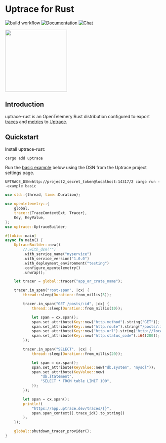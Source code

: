 # Uptrace for Rust

![build workflow](https://github.com/uptrace/uptrace-rust/actions/workflows/build.yml/badge.svg)
[![Documentation](https://img.shields.io/badge/uptrace-documentation-informational)](https://uptrace.dev/get/opentelemetry-rust.html)
[![Chat](https://img.shields.io/badge/-telegram-red?color=white&logo=telegram&logoColor=black)](https://t.me/uptrace)

<a href="https://uptrace.dev/get/opentelemetry-rust.html">
  <img src="https://uptrace.dev/get/devicon/rust-plain.svg" height="200px" />
</a>

## Introduction

uptrace-rust is an OpenTelemery Rust distribution configured to export
[traces](https://uptrace.dev/opentelemetry/distributed-tracing.html) and
[metrics](https://uptrace.dev/opentelemetry/metrics.html) to [Uptrace](https://uptrace.dev/).

## Quickstart

Install uptrace-rust:

```bash
cargo add uptrace
```

Run the [basic example](examples/basic.rs) below using the DSN from the Uptrace project settings page.

```shell
UPTRACE_DSN=http://project2_secret_token@localhost:14317/2 cargo run --example basic
```

```rust
use std::{thread, time::Duration};

use opentelemetry::{
    global,
    trace::{TraceContextExt, Tracer},
    Key, KeyValue,
};
use uptrace::UptraceBuilder;

#[tokio::main]
async fn main() {
    UptraceBuilder::new()
        //.with_dsn("")
        .with_service_name("myservice")
        .with_service_version("1.0.0")
        .with_deployment_environment("testing")
        .configure_opentelemetry()
        .unwrap();

    let tracer = global::tracer("app_or_crate_name");

    tracer.in_span("root-span", |cx| {
        thread::sleep(Duration::from_millis(5));

        tracer.in_span("GET /posts/:id", |cx| {
            thread::sleep(Duration::from_millis(10));

            let span = cx.span();
            span.set_attribute(Key::new("http.method").string("GET"));
            span.set_attribute(Key::new("http.route").string("/posts/:id"));
            span.set_attribute(Key::new("http.url").string("http://localhost:8080/posts/123"));
            span.set_attribute(Key::new("http.status_code").i64(200));
        });

        tracer.in_span("SELECT", |cx| {
            thread::sleep(Duration::from_millis(20));

            let span = cx.span();
            span.set_attribute(KeyValue::new("db.system", "mysql"));
            span.set_attribute(KeyValue::new(
                "db.statement",
                "SELECT * FROM table LIMIT 100",
            ));
        });

        let span = cx.span();
        println!(
            "https://app.uptrace.dev/traces/{}",
            span.span_context().trace_id().to_string()
        );
    });

    global::shutdown_tracer_provider();
}
```
